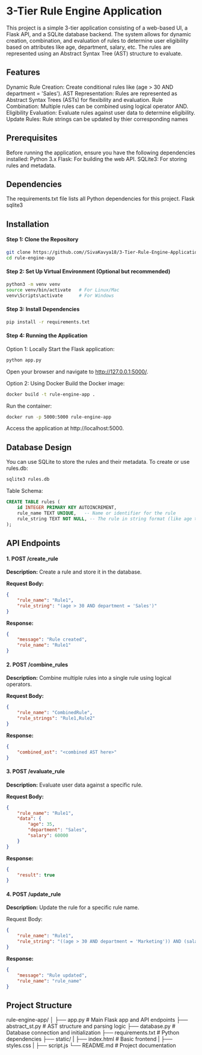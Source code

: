 # 3-Tier Rule Engine Application
This project is a simple 3-tier application consisting of a web-based UI, a Flask API, and a SQLite database backend. The system allows for dynamic creation, combination, and evaluation of rules to determine user eligibility based on attributes like age, department, salary, etc. The rules are represented using an Abstract Syntax Tree (AST) structure to evaluate.

## Features
Dynamic Rule Creation: Create conditional rules like (age > 30 AND department = 'Sales').
AST Representation: Rules are represented as Abstract Syntax Trees (ASTs) for flexibility and evaluation.
Rule Combination: Multiple rules can be combined using logical operator AND.
Eligibility Evaluation: Evaluate rules against user data to determine eligibility.
Update Rules: Rule strings can be updated by thier corresponding names

## Prerequisites
Before running the application, ensure you have the following dependencies installed:
Python 3.x
Flask: For building the web API.
SQLite3: For storing rules and metadata.

## Dependencies
The requirements.txt file lists all Python dependencies for this project.
Flask
sqlite3

## Installation
#### Step 1: Clone the Repository
```bash
git clone https://github.com//SivaKavya18/3-Tier-Rule-Engine-Application.git
cd rule-engine-app
```

#### Step 2: Set Up Virtual Environment (Optional but recommended)
```bash
python3 -m venv venv
source venv/bin/activate   # For Linux/Mac
venv\Scripts\activate      # For Windows
```

#### Step 3: Install Dependencies
```bash
pip install -r requirements.txt
```

#### Step 4: Running the Application
Option 1: Locally
Start the Flask application:
```bash
python app.py
```
Open your browser and navigate to http://127.0.0.1:5000/.

Option 2: Using Docker
Build the Docker image:
```bash
docker build -t rule-engine-app .
```
Run the container:
```bash
docker run -p 5000:5000 rule-engine-app
```
Access the application at http://localhost:5000.

## Database Design
You can use SQLite to store the rules and their metadata.
To create or use rules.db:
```sql
sqlite3 rules.db
```
Table Schema:
```sql
CREATE TABLE rules (
    id INTEGER PRIMARY KEY AUTOINCREMENT,
    rule_name TEXT UNIQUE,   -- Name or identifier for the rule
    rule_string TEXT NOT NULL, -- The rule in string format (like age > 30)
);
```

## API Endpoints
#### 1. POST /create_rule
**Description:** Create a rule and store it in the database.

**Request Body:**
```json
{
    "rule_name": "Rule1",
    "rule_string": "(age > 30 AND department = 'Sales')"
}
```
**Response:**
```json
{
    "message": "Rule created",
    "rule_name": "Rule1"
}
```
#### 2. POST /combine_rules
**Description:** Combine multiple rules into a single rule using logical operators.

**Request Body:**
```json
{
    "rule_name": "CombinedRule",
    "rule_strings": "Rule1,Rule2"
}
```
**Response:**
```json
{
    "combined_ast": "<combined AST here>"
}
```
#### 3. POST /evaluate_rule
**Description:** Evaluate user data against a specific rule.

**Request Body:**
```json
{
    "rule_name": "Rule1",
    "data": {
        "age": 35,
        "department": "Sales",
        "salary": 60000
    }
}
```
**Response:**
```json
{
    "result": true
}
```
#### 4. POST /update_rule
**Description:** Update the rule for a specific rule name.

Request Body:
```json
{
    "rule_name": "Rule1",
    "rule_string": "((age > 30 AND department = 'Marketing')) AND (salary > 20000 OR experience > 5)"
}
```
**Response:**
```json
{
    "message": "Rule updated", 
    "rule_name": "rule_name"
}
```
## Project Structure
rule-engine-app/
│
├── app.py                     # Main Flask app and API endpoints
├── abstract_st.py             # AST structure and parsing logic
├── database.py                # Database connection and initialization
├── requirements.txt           # Python dependencies
├── static/
|   ├── index.html             # Basic frontend
|   ├── styles.css
|   ├── script.js
└── README.md                  # Project documentation

